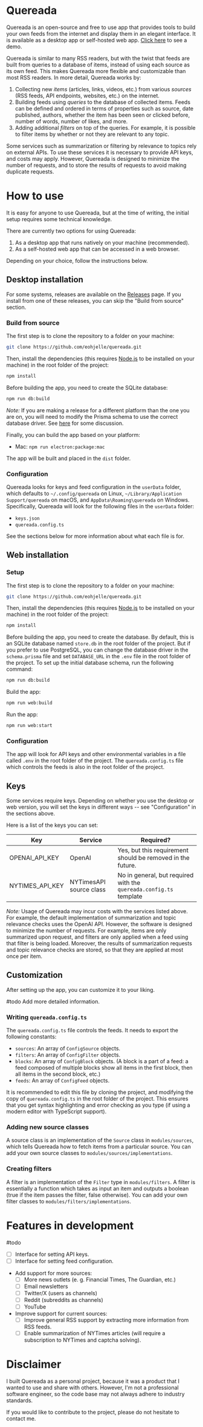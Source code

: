# Quereada

Quereada is an open-source and free to use app that provides tools to build your own feeds from the internet and display them in an elegant interface. It is available as a desktop app or self-hosted web app.
[Click here](https://quereada-342c36fe2c15.herokuapp.com) to see a demo.

Quereada is similar to many RSS readers, but with the twist that feeds are built from queries to a database of items, instead of using each source as its own feed. This makes Quereada more flexible and customizable than most RSS readers. In more detail, Quereada works by:

1. Collecting new _items_ (articles, links, videos, etc.) from various _sources_ (RSS feeds, API endpoints, websites, etc.) on the internet.
2. Building feeds using _queries_ to the database of collected items. Feeds can be defined and ordered in terms of properties such as source, date published, authors, whether the item has been seen or clicked before, number of words, number of likes, and more.
3. Adding additional _filters_ on top of the queries. For example, it is possible to filter items by whether or not they are relevant to any topic.

Some services such as summarization or filtering by relevance to topics rely on external APIs. To use these services it is necessary to provide API keys, and costs may apply. However, Quereada is designed to minimize the number of requests, and to store the results of requests to avoid making duplicate requests.

# How to use

It is easy for anyone to use Quereada, but at the time of writing, the initial setup requires some technical knowledge.

There are currently two options for using Quereada:

1. As a desktop app that runs natively on your machine (recommended).
2. As a self-hosted web app that can be accessed in a web browser.

Depending on your choice, follow the instructions below.

## Desktop installation

For some systems, releases are available on the [Releases](https://github.com/quereada/quereada/releases) page. If you install from one of these releases, you can skip the "Build from source" section.

### Build from source

The first step is to clone the repository to a folder on your machine:

```bash
git clone https://github.com/eohjelle/quereada.git
```

Then, install the dependencies (this requires [Node.js](https://nodejs.org) to be installed on your machine) in the root folder of the project:

```bash
npm install
```

Before building the app, you need to create the SQLite database:

```bash
npm run db:build
```

_Note:_ If you are making a release for a different platform than the one you are on, you will need to modify the Prisma schema to use the correct database driver. See [here](https://github.com/prisma/prisma/discussions/21027) for some discussion.

Finally, you can build the app based on your platform:

- Mac: `npm run electron:package:mac`

The app will be built and placed in the `dist` folder.

### Configuration

Quereada looks for keys and feed configuration in the `userData` folder, which defaults to `~/.config/quereada` on Linux, `~/Library/Application Support/quereada` on macOS, and `AppData\Roaming\quereada` on Windows. Specifically, Quereada will look for the following files in the `userData` folder:

- `keys.json`
- `quereada.config.ts`

See the sections below for more information about what each file is for.

## Web installation

### Setup

The first step is to clone the repository to a folder on your machine:

```bash
git clone https://github.com/eohjelle/quereada.git
```

Then, install the dependencies (this requires [Node.js](https://nodejs.org) to be installed on your machine) in the root folder of the project:

```bash
npm install
```

Before building the app, you need to create the database. By default, this is an SQLite database named `store.db` in the root folder of the project. But if you prefer to use PostgreSQL, you can change the database driver in the `schema.prisma` file and set `DATABASE_URL` in the `.env` file in the root folder of the project. To set up the initial database schema, run the following command:

```bash
npm run db:build
```

Build the app:

```bash
npm run web:build
```

Run the app:

```bash
npm run web:start
```

### Configuration

The app will look for API keys and other environmental variables in a file called `.env` in the root folder of the project. The `quereada.config.ts` file which controls the feeds is also in the root folder of the project.

## Keys

Some services require keys. Depending on whether you use the desktop or web version, you will set the keys in different ways -- see "Configuration" in the sections above.

Here is a list of the keys you can set:

| Key             | Service                 | Required?                                                          |
| --------------- | ----------------------- | ------------------------------------------------------------------ |
| OPENAI_API_KEY  | OpenAI                  | Yes, but this requirement should be removed in the future.         |
| NYTIMES_API_KEY | NYTimesAPI source class | No in general, but required with the `quereada.config.ts` template |

_Note:_ Usage of Quereada may incur costs with the services listed above. For example, the default implementation of summarization and topic relevance checks uses the OpenAI API. However, the software is designed to minimize the number of requests. For example, items are only summarized upon request, and filters are only applied when a feed using that filter is being loaded. Moreover, the results of summarization requests and topic relevance checks are stored, so that they are applied at most once per item.

## Customization

After setting up the app, you can customize it to your liking.

#todo Add more detailed information.

### Writing `quereada.config.ts`

The `quereada.config.ts` file controls the feeds. It needs to export the following constants:

- `sources`: An array of `ConfigSource` objects.
- `filters`: An array of `ConfigFilter` objects.
- `blocks`: An array of `ConfigBlock` objects. (A block is a part of a feed: a feed composed of multiple blocks show all items in the first block, then all items in the second block, etc.)
- `feeds`: An array of `ConfigFeed` objects.

It is recommended to edit this file by cloning the project, and modifying the copy of `quereada.config.ts` in the root folder of the project. This ensures that you get syntax highlighting and error checking as you type (if using a modern editor with TypeScript support).

### Adding new source classes

A source class is an implementation of the `Source` class in `modules/sources`, which tells Quereada how to fetch items from a particular source. You can add your own source classes to `modules/sources/implementations`.

### Creating filters

A filter is an implementation of the `Filter` type in `modules/filters`. A filter is essentially a function which takes as input an item and outputs a boolean (true if the item passes the filter, false otherwise). You can add your own filter classes to `modules/filters/implementations`.

# Features in development

#todo

- [ ] Interface for setting API keys.
- [ ] Interface for setting feed configuration.
- Add support for more sources:
  - [ ] More news outlets (e. g. Financial Times, The Guardian, etc.)
  - [ ] Email newsletters
  - [ ] Twitter/X (users as channels)
  - [ ] Reddit (subreddits as channels)
  - [ ] YouTube
- Improve support for current sources:
  - [ ] Improve general RSS support by extracting more information from RSS feeds.
  - [ ] Enable summarization of NYTimes articles (will require a subscription to NYTimes and captcha solving).

# Disclaimer

I built Quereada as a personal project, because it was a product that I wanted to use and share with others. However, I'm not a professional software engineer, so the code base may not always adhere to industry standards.

If you would like to contribute to the project, please do not hesitate to contact me.
